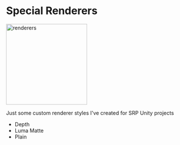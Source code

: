 Special Renderers
====================
<img src="https://github.com/user-attachments/assets/fd3d4c83-92aa-4475-b77d-912992404392" alt="renderers" width="220"/>

Just some custom renderer styles I've created for SRP Unity projects
* Depth
* Luma Matte
* Plain

